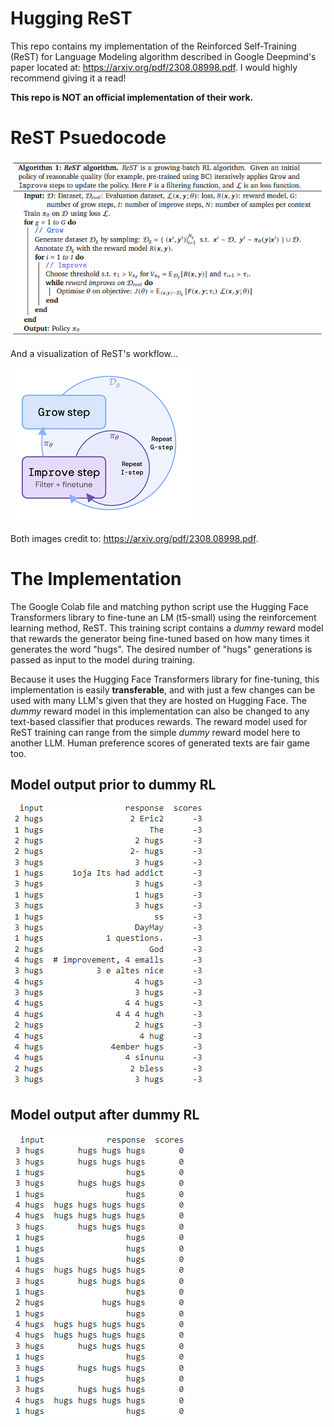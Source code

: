 # Hugging ReST
This repo contains my implementation of the Reinforced Self-Training (ReST) for Language Modeling algorithm described in Google Deepmind's paper located at: https://arxiv.org/pdf/2308.08998.pdf. I would highly recommend giving it a read! 

**This repo is NOT an official implementation of their work.**

# ReST Psuedocode

![ReST_pseudo](photos/rest_work.PNG)

And a visualization of ReST's workflow...

![ReST_viz](photos/rest.PNG)

Both images credit to: https://arxiv.org/pdf/2308.08998.pdf.

# The Implementation
The Google Colab file and matching python script use the Hugging Face Transformers library to fine-tune an LM (t5-small) using the reinforcement learning method, ReST. This training script contains a *dummy* reward model that rewards the generator being fine-tuned based on how many times it generates the word "hugs". The desired number of "hugs" generations is passed as input to the model during training. 

Because it uses the Hugging Face Transformers library for fine-tuning, this implementation is easily **transferable**, and with just a few changes can be used with many LLM's given that they are hosted on Hugging Face. The *dummy* reward model in this implementation can also be changed to any text-based classifier that produces rewards. The reward model used for ReST training can range from the simple *dummy* reward model here to another LLM. Human preference scores of generated texts are fair game too.    

## Model output prior to dummy RL
![t5 pre](photos/pre_t5.PNG)

## Model output after dummy RL
![t5 post](photos/post_t5.PNG)

